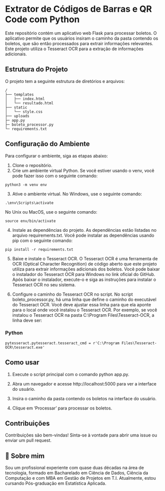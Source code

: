
# Extrator de Códigos de Barras e QR Code com Python

Este repositório contém um aplicativo web Flask para processar boletos. O aplicativo permite que os usuários insiram o caminho da pasta contendo os boletos, que são então processados para extrair informações relevantes. Este projeto utiliza o Tesseract OCR para a extração de informações adicionais.


## Estrutura do Projeto

O projeto tem a seguinte estrutura de diretórios e arquivos:

```
/
├── templates
│   ├── index.html
│   └── resultado.html
├── static
│   └── style.css
├── uploads
├─ app.py
├─ boleto_processor.py
└─ requirements.txt
```

## Configuração do Ambiente
Para configurar o ambiente, siga as etapas abaixo:

1. Clone o repositório.
2. Crie um ambiente virtual Python. Se você estiver usando o venv, você pode fazer isso com o seguinte comando:

```
python3 -m venv env
```
3. Ative o ambiente virtual. No Windows, use o seguinte comando:
```
.\env\Scripts\activate
```
No Unix ou MacOS, use o seguinte comando:
```
source env/bin/activate
```
4. Instale as dependências do projeto. As dependências estão listadas no arquivo requirements.txt. Você pode instalar as dependências usando pip com o seguinte comando:
```
pip install -r requirements.txt
```
5. Baixe e instale o Tesseract OCR. O Tesseract OCR é uma ferramenta de OCR (Optical Character Recognition) de código aberto que este projeto utiliza para extrair informações adicionais dos boletos. Você pode baixar o instalador do Tesseract OCR para Windows no link oficial do GitHub. Após baixar o instalador, execute-o e siga as instruções para instalar o Tesseract OCR no seu sistema.

6. Configure o caminho do Tesseract OCR no script. No script boleto_processor.py, há uma linha que define o caminho do executável do Tesseract OCR. Você deve ajustar essa linha para que ela aponte para o local onde você instalou o Tesseract OCR. Por exemplo, se você instalou o Tesseract OCR na pasta C:\Program Files\Tesseract-OCR, a linha deve ser:
### Python
```
pytesseract.pytesseract.tesseract_cmd = r'C:\Program Files\Tesseract-OCR\tesseract.exe'

```
## Como usar

1. Execute o script principal com o comando python app.py.

2. Abra um navegador e acesse http://localhost:5000 para ver a interface do usuário.

3. Insira o caminho da pasta contendo os boletos na interface do usuário.

4. Clique em ‘Processar’ para processar os boletos.


## Contribuições

Contribuições são bem-vindas! Sinta-se à vontade para abrir uma issue ou enviar um pull request.


## 🚀 Sobre mim
Sou um profissional experiente com quase duas décadas na área de tecnologia, formado em Bacharelado em Ciência de Dados, Ciência da Computação e com MBA em Gestão de Projetos em T.I. Atualmente, estou cursando Pós-graduação em Estatística Aplicada.


